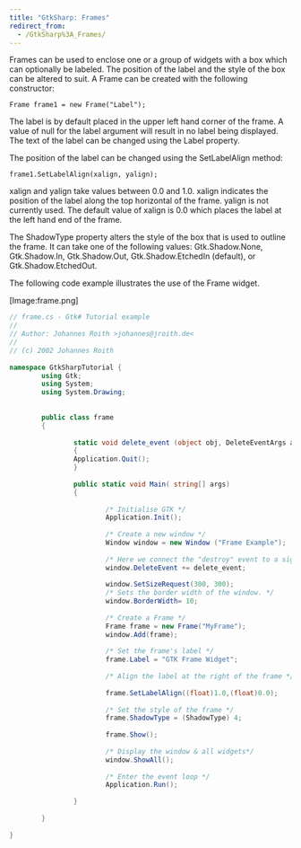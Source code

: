 ```yaml
---
title: "GtkSharp: Frames"
redirect_from:
  - /GtkSharp%3A_Frames/
---
```


Frames can be used to enclose one or a group of widgets with a box which can optionally be labeled. The position of the label and the style of the box can be altered to suit. A Frame can be created with the following constructor:

    Frame frame1 = new Frame("Label");

The label is by default placed in the upper left hand corner of the frame. A value of null for the label argument will result in no label being displayed. The text of the label can be changed using the Label property.

The position of the label can be changed using the SetLabelAlign method:

    frame1.SetLabelAlign(xalign, yalign);

xalign and yalign take values between 0.0 and 1.0. xalign indicates the position of the label along the top horizontal of the frame. yalign is not currently used. The default value of xalign is 0.0 which places the label at the left hand end of the frame.

The ShadowType property alters the style of the box that is used to outline the frame. It can take one of the following values: Gtk.Shadow.None, Gtk.Shadow.In, Gtk.Shadow.Out, Gtk.Shadow.EtchedIn (default), or Gtk.Shadow.EtchedOut.

The following code example illustrates the use of the Frame widget.

[Image:frame.png]

``` csharp
// frame.cs - Gtk# Tutorial example
//
// Author: Johannes Roith >johannes@jroith.de<
//
// (c) 2002 Johannes Roith
 
namespace GtkSharpTutorial {
        using Gtk;
        using System;
        using System.Drawing;
 
 
        public class frame
        {
 
                static void delete_event (object obj, DeleteEventArgs args)
                {
                Application.Quit();
                }
 
                public static void Main( string[] args)
                {
 
                        /* Initialise GTK */
                        Application.Init();
 
                        /* Create a new window */
                        Window window = new Window ("Frame Example");
 
                        /* Here we connect the "destroy" event to a signal handler */
                        window.DeleteEvent += delete_event;
 
                        window.SetSizeRequest(300, 300);
                        /* Sets the border width of the window. */
                        window.BorderWidth= 10;
 
                        /* Create a Frame */
                        Frame frame = new Frame("MyFrame");
                        window.Add(frame);
 
                        /* Set the frame's label */
                        frame.Label = "GTK Frame Widget";
 
                        /* Align the label at the right of the frame */
 
                        frame.SetLabelAlign((float)1.0,(float)0.0);
 
                        /* Set the style of the frame */
                        frame.ShadowType = (ShadowType) 4;
 
                        frame.Show();
 
                        /* Display the window & all widgets*/
                        window.ShowAll();
 
                        /* Enter the event loop */
                        Application.Run();
 
                }
 
        }
 
}
```

